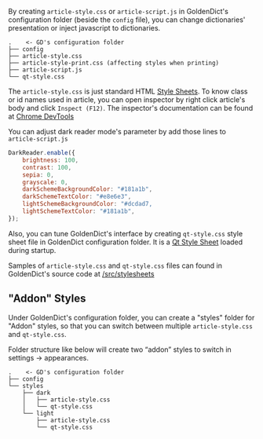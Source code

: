 By creating `article-style.css` or `article-script.js` in GoldenDict's configuration folder (beside the `config` file), you can change dictionaries' presentation or inject javascript to dictionaries.

```
.    <- GD's configuration folder
├── config
├── article-style.css
├── article-style-print.css (affecting styles when printing)
├── article-script.js
└── qt-style.css
```

The `article-style.css` is just standard HTML [Style Sheets](https://developer.mozilla.org/docs/Web/CSS). To know class or id names used in article, you can open inspector by right click article's body and click `Inspect (F12)`. The inspector's documentation can be found at [Chrome DevTools](https://developer.chrome.com/docs/devtools/)

You can adjust dark reader mode's parameter by add those lines to `article-script.js`

```javascript
DarkReader.enable({
    brightness: 100,
    contrast: 100,
    sepia: 0,
    grayscale: 0,
    darkSchemeBackgroundColor: "#181a1b",
    darkSchemeTextColor: "#e8e6e3",
    lightSchemeBackgroundColor: "#dcdad7,
    lightSchemeTextColor: "#181a1b",
});
```

Also, you can tune GoldenDict's interface by creating `qt-style.css` style sheet file in GoldenDict configuration folder. It is a [Qt Style Sheet](https://doc.qt.io/qt-6/stylesheet-reference.html) loaded during startup.

Samples of `article-style.css` and `qt-style.css` files can found in GoldenDict's source code at [/src/stylesheets](https://github.com/xiaoyifang/goldendict-ng/tree/staged/src/stylesheets)

## "Addon" Styles

Under GoldenDict's configuration folder, you can create a "styles" folder for "Addon" styles, so that you can switch between multiple `article-style.css` and `qt-style.css`.

Folder structure like below will create two “addon” styles to switch in settings -> appearances.

```
.    <- GD's configuration folder
├── config
└── styles
    ├── dark
    │   ├── article-style.css
    │   └── qt-style.css
    └── light
        ├── article-style.css
        └── qt-style.css
```

